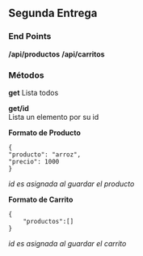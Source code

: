 ## Segunda Entrega

### End Points
**/api/productos**
**/api/carritos**

### Métodos  
**get**
Lista todos
  
**get/id**  
Lista un elemento por su id  
  



**Formato de Producto**

    {
    "producto": "arroz",
    "precio": 1000
    }
*id es asignada al guardar el producto*


**Formato de Carrito**

    {
	    "productos":[]
    }
*id es asignada al guardar el carrito*

